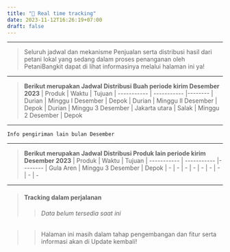 ```yaml
---
title: "🚚 Real time tracking"
date: 2023-11-12T16:26:19+07:00
draft: false
---
```


------
> Seluruh jadwal dan mekanisme Penjualan serta distribusi hasil dari petani lokal yang sedang dalam proses penanganan oleh PetaniBangkit dapat di lihat informasinya melalui halaman ini ya!

-----------------
>**Berikut merupakan Jadwal Distribusi Buah periode kirim Desember 2023**
| Produk      |        Waktu            | Tujuan
| ----------- | -----------             |--------
| Durian      | Minggu I Desember       | Depok
| Durian      | Minggu II Desember      | Depok
| Durian      | Minggu 3 Desember       | Jakarta utara
| Salak       | Minggu 2 Desember       | Depok
-----------------
`````
Info pengiriman lain bulan Desember

`````

-----------------
>**Berikut merupakan Jadwal Distribusi Produk lain periode kirim Desember 2023**
| Produk         |        Waktu            | Tujuan
| -----------    | -----------             |--------
| Gula Aren      | Minggu 3 Desember       | Depok
| -              |         -               | -
| -              | -                       |  -
| -              | -                       | -
-----------------

> #### Tracking dalam perjalanan
>> ###### Data belum tersedia saat ini


>> Halaman ini masih dalam tahap pengembangan dan fitur serta informasi akan di Update kembali!
